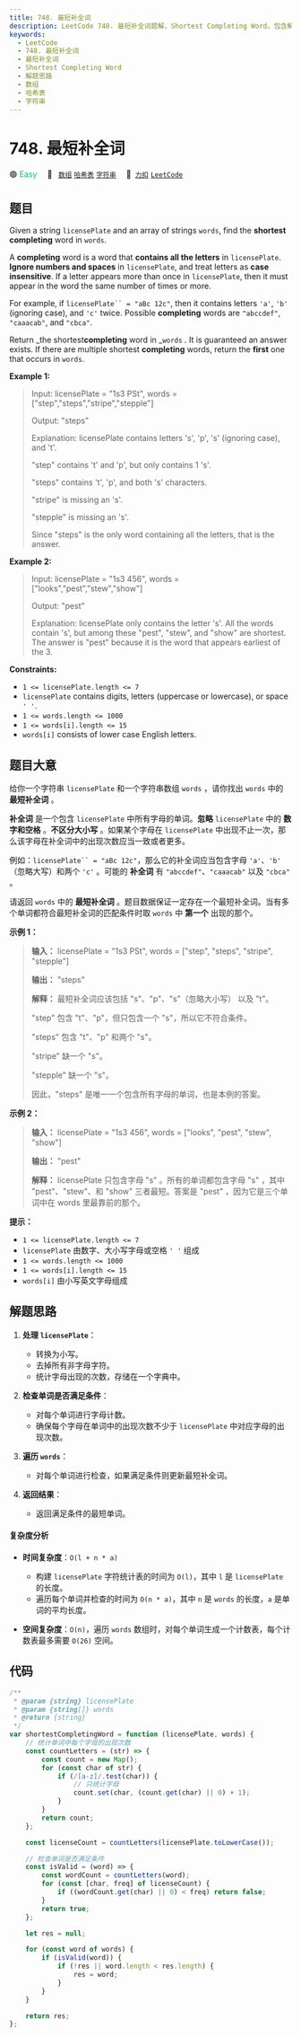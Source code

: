 ```yaml
---
title: 748. 最短补全词
description: LeetCode 748. 最短补全词题解，Shortest Completing Word，包含解题思路、复杂度分析以及完整的 JavaScript 代码实现。
keywords:
  - LeetCode
  - 748. 最短补全词
  - 最短补全词
  - Shortest Completing Word
  - 解题思路
  - 数组
  - 哈希表
  - 字符串
---
```


# 748. 最短补全词

🟢 <font color=#15bd66>Easy</font>&emsp; 🔖&ensp; [`数组`](/tag/array.md) [`哈希表`](/tag/hash-table.md) [`字符串`](/tag/string.md)&emsp; 🔗&ensp;[`力扣`](https://leetcode.cn/problems/shortest-completing-word) [`LeetCode`](https://leetcode.com/problems/shortest-completing-word)

## 题目

Given a string `licensePlate` and an array of strings `words`, find the
**shortest completing** word in `words`.

A **completing** word is a word that **contains all the letters** in
`licensePlate`. **Ignore numbers and spaces** in `licensePlate`, and treat
letters as **case insensitive**. If a letter appears more than once in
`licensePlate`, then it must appear in the word the same number of times or
more.

For example, if ` licensePlate`` = "aBc 12c" `, then it contains letters `'a'`,
`'b'` (ignoring case), and `'c'` twice. Possible **completing** words are
`"abccdef"`, `"caaacab"`, and `"cbca"`.

Return _the shortest**completing** word in _`words` _._ It is guaranteed an
answer exists. If there are multiple shortest **completing** words, return the
**first** one that occurs in `words`.

**Example 1:**

> Input: licensePlate = "1s3 PSt", words = ["step","steps","stripe","stepple"]
>
> Output: "steps"
>
> Explanation: licensePlate contains letters 's', 'p', 's' (ignoring case), and 't'.
>
> "step" contains 't' and 'p', but only contains 1 's'.
>
> "steps" contains 't', 'p', and both 's' characters.
>
> "stripe" is missing an 's'.
>
> "stepple" is missing an 's'.
>
> Since "steps" is the only word containing all the letters, that is the answer.

**Example 2:**

> Input: licensePlate = "1s3 456", words = ["looks","pest","stew","show"]
>
> Output: "pest"
>
> Explanation: licensePlate only contains the letter 's'. All the words contain 's', but among these "pest", "stew", and "show" are shortest. The answer is "pest" because it is the word that appears earliest of the 3.

**Constraints:**

- `1 <= licensePlate.length <= 7`
- `licensePlate` contains digits, letters (uppercase or lowercase), or space `' '`.
- `1 <= words.length <= 1000`
- `1 <= words[i].length <= 15`
- `words[i]` consists of lower case English letters.

## 题目大意

给你一个字符串 `licensePlate` 和一个字符串数组 `words` ，请你找出 `words` 中的 **最短补全词** 。

**补全词** 是一个包含 `licensePlate` 中所有字母的单词。**忽略** `licensePlate` 中的 **数字和空格**
。**不区分大小写** 。如果某个字母在 `licensePlate` 中出现不止一次，那么该字母在补全词中的出现次数应当一致或者更多。

例如：` licensePlate`` = "aBc 12c" `，那么它的补全词应当包含字母 `'a'`、`'b'` （忽略大写）和两个 `'c'` 。可能的
**补全词** 有 `"abccdef"`、`"caaacab"` 以及 `"cbca"` 。

请返回 `words` 中的 **最短补全词** 。题目数据保证一定存在一个最短补全词。当有多个单词都符合最短补全词的匹配条件时取 `words` 中
**第一个** 出现的那个。

**示例 1：**

> **输入：** licensePlate = "1s3 PSt", words = ["step", "steps", "stripe", "stepple"]
>
> **输出：** "steps"
>
> **解释：** 最短补全词应该包括 "s"、"p"、"s"（忽略大小写） 以及 "t"。
>
> "step" 包含 "t"、"p"，但只包含一个 "s"，所以它不符合条件。
>
> "steps" 包含 "t"、"p" 和两个 "s"。
>
> "stripe" 缺一个 "s"。
>
> "stepple" 缺一个 "s"。
>
> 因此，"steps" 是唯一一个包含所有字母的单词，也是本例的答案。

**示例 2：**

> **输入：** licensePlate = "1s3 456", words = ["looks", "pest", "stew", "show"]
>
> **输出：** "pest"
>
> **解释：** licensePlate 只包含字母 "s" 。所有的单词都包含字母 "s" ，其中 "pest"、"stew"、和 "show" 三者最短。答案是 "pest" ，因为它是三个单词中在 words 里最靠前的那个。

**提示：**

- `1 <= licensePlate.length <= 7`
- `licensePlate` 由数字、大小写字母或空格 `' '` 组成
- `1 <= words.length <= 1000`
- `1 <= words[i].length <= 15`
- `words[i]` 由小写英文字母组成

## 解题思路

1. **处理 `licensePlate`**：

   - 转换为小写。
   - 去掉所有非字母字符。
   - 统计字母出现的次数，存储在一个字典中。

2. **检查单词是否满足条件**：

   - 对每个单词进行字母计数。
   - 确保每个字母在单词中的出现次数不少于 `licensePlate` 中对应字母的出现次数。

3. **遍历 `words`**：

   - 对每个单词进行检查，如果满足条件则更新最短补全词。

4. **返回结果**：
   - 返回满足条件的最短单词。

#### 复杂度分析

- **时间复杂度**：`O(l + n * a)`

  - 构建 `licensePlate` 字符统计表的时间为 `O(l)`，其中 `l` 是 `licensePlate` 的长度。
  - 遍历每个单词并检查的时间为 `O(n * a)`，其中 `n` 是 `words` 的长度，`a` 是单词的平均长度。

- **空间复杂度**：`O(n)`，遍历 `words` 数组时，对每个单词生成一个计数表，每个计数表最多需要 `O(26)` 空间。

## 代码

```javascript
/**
 * @param {string} licensePlate
 * @param {string[]} words
 * @return {string}
 */
var shortestCompletingWord = function (licensePlate, words) {
	// 统计单词中每个字母的出现次数
	const countLetters = (str) => {
		const count = new Map();
		for (const char of str) {
			if (/[a-z]/.test(char)) {
				// 只统计字母
				count.set(char, (count.get(char) || 0) + 1);
			}
		}
		return count;
	};

	const licenseCount = countLetters(licensePlate.toLowerCase());

	// 检查单词是否满足条件
	const isValid = (word) => {
		const wordCount = countLetters(word);
		for (const [char, freq] of licenseCount) {
			if ((wordCount.get(char) || 0) < freq) return false;
		}
		return true;
	};

	let res = null;

	for (const word of words) {
		if (isValid(word)) {
			if (!res || word.length < res.length) {
				res = word;
			}
		}
	}

	return res;
};
```
